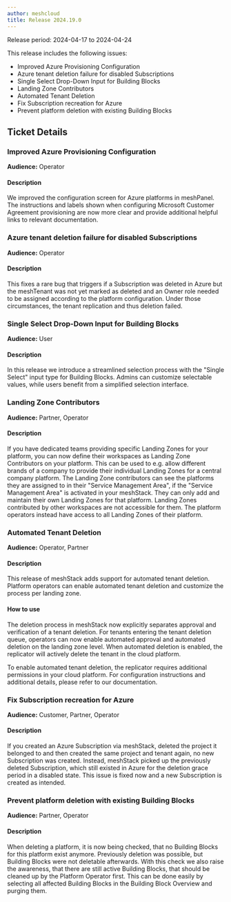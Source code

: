 ```yaml
---
author: meshcloud
title: Release 2024.19.0
---
```


Release period: 2024-04-17 to 2024-04-24

This release includes the following issues:
* Improved Azure Provisioning Configuration
* Azure tenant deletion failure for disabled Subscriptions
* Single Select Drop-Down Input for Building Blocks
* Landing Zone Contributors
* Automated Tenant Deletion
* Fix Subscription recreation for Azure
* Prevent platform deletion with existing Building Blocks
<!--truncate-->

## Ticket Details
### Improved Azure Provisioning Configuration
**Audience:** Operator


#### Description
We improved the configuration screen for Azure platforms in meshPanel.
The instructions and labels shown when configuring Microsoft Customer Agreement provisioning
are now more clear and provide additional helpful links to relevant documentation.

### Azure tenant deletion failure for disabled Subscriptions
**Audience:** Operator


#### Description
This fixes a rare bug that triggers if a Subscription was deleted in Azure 
but the meshTenant was not yet marked as deleted and an Owner role needed to 
be assigned according to the platform configuration. Under those circumstances,
the tenant replication and thus deletion failed.

### Single Select Drop-Down Input for Building Blocks
**Audience:** User


#### Description
In this release we introduce a streamlined selection process with the "Single Select" input type for 
Building Blocks. Admins can customize selectable values, while users benefit from a simplified selection interface.

### Landing Zone Contributors
**Audience:** Partner, Operator


#### Description
If you have dedicated teams providing specific Landing Zones for your platform, you can now define
their workspaces as Landing Zone Contributors on your platform. This can be used to e.g. allow
different brands of a company to provide their individual Landing Zones for a central company platform.
The Landing Zone contributors can see the platforms they are assigned to in their "Service Management Area", if
the "Service Management Area" is activated in your meshStack. They can only add and maintain their own
Landing Zones for that platform. Landing Zones contributed by other workspaces are not accessible for them. The
platform operators instead have access to all Landing Zones of their platform.

### Automated Tenant Deletion
**Audience:** Operator, Partner


#### Description
This release of meshStack adds support for automated tenant deletion.
Platform operators can enable automated tenant deletion and customize the process per landing zone.

#### How to use
The deletion process in meshStack now explicitly separates approval and verification of a tenant deletion.
For tenants entering the tenant deletion queue, operators can now enable automated approval and 
automated deletion on the landing zone level. When automated deletion is enabled, the replicator
will actively delete the tenant in the cloud platform. 

To enable automated tenant deletion, the replicator requires additional permissions in your cloud platform.
For configuration instructions and additional details, please refer to our documentation.

### Fix Subscription recreation for Azure
**Audience:** Customer, Partner, Operator


#### Description
If you created an Azure Subscription via meshStack, deleted the project it belonged to and then created the same
project and tenant again, no new Subscription was created. Instead, meshStack picked up the previously deleted
Subscription, which still existed in Azure for the deletion grace period in a disabled state. This issue is fixed 
now and a new Subscription is created as intended.

### Prevent platform deletion with existing Building Blocks
**Audience:** Partner, Operator


#### Description
When deleting a platform, it is now being checked, that no Building Blocks for this platform exist anymore.
Previously deletion was possible, but Building Blocks were not deletable afterwards. With this check we also
raise the awareness, that there are still active Building Blocks, that should be cleaned up by the Platform
Operator first. This can be done easily by selecting all affected Building Blocks in the Building Block Overview
and purging them.

